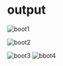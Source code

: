 # output 

![boot1](https://user-images.githubusercontent.com/88300530/162601226-353bcb86-51de-4d7d-ace4-b601708c436f.png)

![boot2](https://user-images.githubusercontent.com/88300530/162601367-658ba4ef-0c97-4688-a3ec-da0a83c21f19.png)

![boot3](https://user-images.githubusercontent.com/88300530/162601369-0199b9bf-1ff8-4def-a7f1-901d61cbbab8.png)
![bbot4](https://user-images.githubusercontent.com/88300530/162601381-147771d7-dd57-45d4-9cc8-5a3beedf6351.png)
